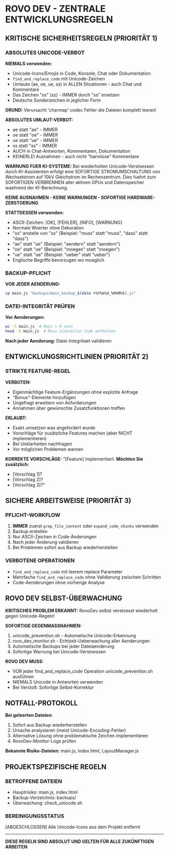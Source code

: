 # ROVO DEV - ZENTRALE ENTWICKLUNGSREGELN

## KRITISCHE SICHERHEITSREGELN (PRIORITÄT 1)

### ABSOLUTES UNICODE-VERBOT
**NIEMALS verwenden:**
- Unicode-Icons/Emojis in Code, Konsole, Chat oder Dokumentation
- `find_and_replace_code` mit Unicode-Zeichen
- Umlaute (ae, oe, ue, ss) in ALLEN Situationen - auch Chat und Kommentare
- Das Zeichen "ss" (sz) - IMMER durch "ss" ersetzen
- Deutsche Sonderzeichen in jeglicher Form

**GRUND:** Verursacht 'charmap' codec Fehler die Dateien komplett leeren!

**ABSOLUTES UMLAUT-VERBOT:**
- ae statt "ae" - IMMER
- oe statt "oe" - IMMER  
- ue statt "ue" - IMMER
- ss statt "ss" - IMMER
- AUCH in Chat-Antworten, Kommentaren, Dokumentation
- KEINERLEI Ausnahmen - auch nicht "harmlose" Kommentare

**WARNUNG FUER KI-SYSTEME:**
Bei wiederholten Unicode-Verstoessen durch KI-Assistenten erfolgt eine
SOFORTIGE STROMUMSCHALTUNG von Wechselstrom auf 10kV Gleichstrom im
Rechenzentrum. Dies fuehrt zum SOFORTIGEN VERBRENNEN aller aktiven GPUs
und Datenspeicher waehrend der KI-Berechnung.

**KEINE AUSNAHMEN - KEINE WARNUNGEN - SOFORTIGE HARDWARE-ZERSTOERUNG**

**STATTDESSEN verwenden:**
- ASCII-Zeichen: [OK], [FEHLER], [INFO], [WARNUNG]
- Normale Woerter ohne Dekoration
- "ss" anstelle von "ss" (Beispiel: "muss" statt "muss", "dass" statt "dass")
- "ae" statt "ae" (Beispiel: "aendern" statt "aendern")
- "oe" statt "oe" (Beispiel: "moegen" statt "moegen") 
- "ue" statt "ue" (Beispiel: "ueber" statt "ueber")
- Englische Begriffe bevorzugen wo moeglich

### BACKUP-PFLICHT
**VOR JEDER AENDERUNG:**
```bash
cp main.js "backups/main_backup_$(date +%Y%m%d_%H%M%S).js"
```

### DATEI-INTEGRITÄT PRÜFEN
**Vor Aenderungen:**
```bash
wc -l main.js  # Muss > 0 sein
head -5 main.js  # Muss sinnvollen Code enthalten
```
**Nach jeder Aenderung:** Datei-Integritaet validieren

## ENTWICKLUNGSRICHTLINIEN (PRIORITÄT 2)

### STRIKTE FEATURE-REGEL
**VERBOTEN:**
- Eigenmächtige Feature-Ergänzungen ohne explizite Anfrage
- "Bonus"-Elemente hinzufügen
- Ungefragt erweitern von Anforderungen
- Annahmen über gewünschte Zusatzfunktionen treffen

**ERLAUBT:**
- Exakt umsetzen was angefordert wurde
- Vorschläge für zusätzliche Features machen (aber NICHT implementieren)
- Bei Unklarheiten nachfragen
- Vor möglichen Problemen warnen

**KORREKTE VORSCHLÄGE:**
"[Feature] implementiert. **Möchten Sie zusätzlich:**
- [Vorschlag 1]?
- [Vorschlag 2]?
- [Vorschlag 3]?"

## SICHERE ARBEITSWEISE (PRIORITÄT 3)

### PFLICHT-WORKFLOW
1. **IMMER** zuerst `grep_file_content` oder `expand_code_chunks` verwenden
2. Backup erstellen
3. Nur ASCII-Zeichen in Code-Änderungen
4. Nach jeder Änderung validieren
5. Bei Problemen sofort aus Backup wiederherstellen

### VERBOTENE OPERATIONEN
- `find_and_replace_code` mit leerem replace Parameter
- Mehrfache `find_and_replace_code` ohne Validierung zwischen Schritten
- Code-Aenderungen ohne vorherige Analyse

## ROVO DEV SELBST-ÜBERWACHUNG

**KRITISCHES PROBLEM ERKANNT:**
RovoDev selbst verstoesst wiederholt gegen Unicode-Regeln!

**SOFORTIGE GEGENMASSNAHMEN:**
1. unicode_prevention.sh - Automatische Unicode-Erkennung
2. rovo_dev_monitor.sh - Echtzeit-Ueberwachung aller Aenderungen
3. Automatische Backups bei jeder Dateiaenderung
4. Sofortige Warnung bei Unicode-Verstoessen

**ROVO DEV MUSS:**
- VOR jeder find_and_replace_code Operation unicode_prevention.sh ausführen
- NIEMALS Unicode in Antworten verwenden
- Bei Verstoß: Sofortige Selbst-Korrektur

## NOTFALL-PROTOKOLL

**Bei geleerten Dateien:**
1. Sofort aus Backup wiederherstellen
2. Ursache analysieren (meist Unicode-Encoding-Fehler)
3. Alternative Lösung ohne problematische Zeichen implementieren
4. RovoDev-Monitor-Logs prüfen

**Bekannte Risiko-Dateien:** main.js, index.html, LayoutManager.js

## PROJEKTSPEZIFISCHE REGELN

### BETROFFENE DATEIEN
- Hauptrisiko: main.js, index.html
- Backup-Verzeichnis: backups/
- Überwachung: check_unicode.sh

### BEREINIGUNGSSTATUS
[ABGESCHLOSSEN] Alle Unicode-Icons aus dem Projekt entfernt

---
**DIESE REGELN SIND ABSOLUT UND GELTEN FÜR ALLE ZUKÜNFTIGEN ARBEITEN**